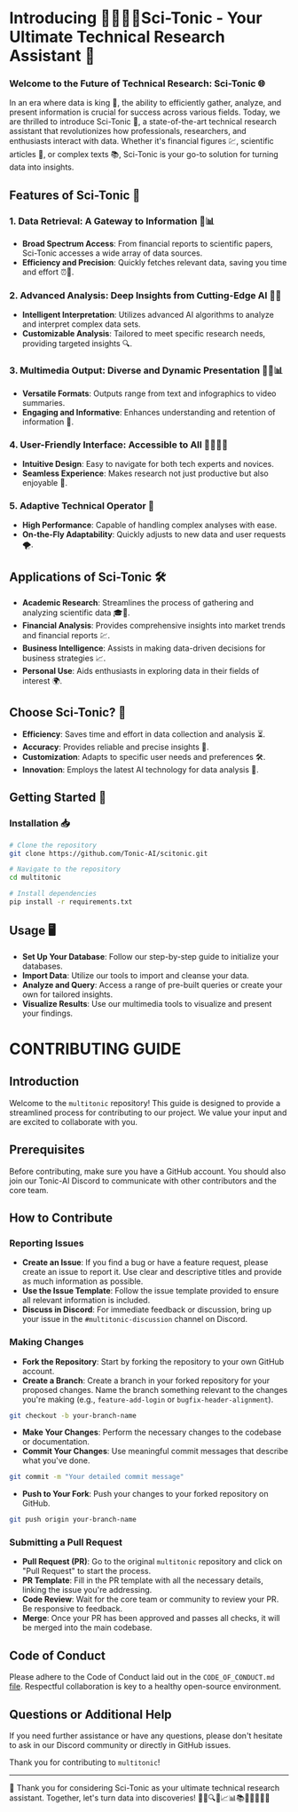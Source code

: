 # Introducing 🧪👩🏻‍🔬Sci-Tonic - Your Ultimate Technical Research Assistant 🚀

### Welcome to the Future of Technical Research: Sci-Tonic 🌐

In an era where data is king 👑, the ability to efficiently gather, analyze, and present information is crucial for success across various fields. Today, we are thrilled to introduce Sci-Tonic 🤖, a state-of-the-art technical research assistant that revolutionizes how professionals, researchers, and enthusiasts interact with data. Whether it's financial figures 💹, scientific articles 🧬, or complex texts 📚, Sci-Tonic is your go-to solution for turning data into insights.

## Features of Sci-Tonic 🌈

### 1. Data Retrieval: A Gateway to Information 🚪📊
- **Broad Spectrum Access**: From financial reports to scientific papers, Sci-Tonic accesses a wide array of data sources.
- **Efficiency and Precision**: Quickly fetches relevant data, saving you time and effort ⏰💼.

### 2. Advanced Analysis: Deep Insights from Cutting-Edge AI 🧠💡
- **Intelligent Interpretation**: Utilizes advanced AI algorithms to analyze and interpret complex data sets.
- **Customizable Analysis**: Tailored to meet specific research needs, providing targeted insights 🔍.

### 3. Multimedia Output: Diverse and Dynamic Presentation 📝🎥📊
- **Versatile Formats**: Outputs range from text and infographics to video summaries.
- **Engaging and Informative**: Enhances understanding and retention of information 🌟.

### 4. User-Friendly Interface: Accessible to All 👩‍💻👨‍💻
- **Intuitive Design**: Easy to navigate for both tech experts and novices.
- **Seamless Experience**: Makes research not just productive but also enjoyable 🎉.

### 5. Adaptive Technical Operator 🤖
- **High Performance**: Capable of handling complex analyses with ease.
- **On-the-Fly Adaptability**: Quickly adjusts to new data and user requests 🌪️.

## Applications of Sci-Tonic 🛠️
- **Academic Research**: Streamlines the process of gathering and analyzing scientific data 🎓🔬.
- **Financial Analysis**: Provides comprehensive insights into market trends and financial reports 💹.
- **Business Intelligence**: Assists in making data-driven decisions for business strategies 📈.
- **Personal Use**: Aids enthusiasts in exploring data in their fields of interest 🌍.

## Choose Sci-Tonic? 🤔
- **Efficiency**: Saves time and effort in data collection and analysis ⏳.
- **Accuracy**: Provides reliable and precise insights 🔎.
- **Customization**: Adapts to specific user needs and preferences 🛠️.
- **Innovation**: Employs the latest AI technology for data analysis 🚀.

## Getting Started 🚦


### Installation 📥
```bash
# Clone the repository
git clone https://github.com/Tonic-AI/scitonic.git

# Navigate to the repository
cd multitonic

# Install dependencies
pip install -r requirements.txt
```

## Usage 🖥️
- **Set Up Your Database**: Follow our step-by-step guide to initialize your databases.
- **Import Data**: Utilize our tools to import and cleanse your data.
- **Analyze and Query**: Access a range of pre-built queries or create your own for tailored insights.
- **Visualize Results**: Use our multimedia tools to visualize and present your findings.

# CONTRIBUTING GUIDE

## Introduction
Welcome to the `multitonic` repository! This guide is designed to provide a streamlined process for contributing to our project. We value your input and are excited to collaborate with you.

## Prerequisites
Before contributing, make sure you have a GitHub account. You should also join our Tonic-AI Discord to communicate with other contributors and the core team.

## How to Contribute

### Reporting Issues
- **Create an Issue**: If you find a bug or have a feature request, please create an issue to report it. Use clear and descriptive titles and provide as much information as possible.
- **Use the Issue Template**: Follow the issue template provided to ensure all relevant information is included.
- **Discuss in Discord**: For immediate feedback or discussion, bring up your issue in the `#multitonic-discussion` channel on Discord.

### Making Changes
- **Fork the Repository**: Start by forking the repository to your own GitHub account.
- **Create a Branch**: Create a branch in your forked repository for your proposed changes. Name the branch something relevant to the changes you're making (e.g., `feature-add-login` or `bugfix-header-alignment`).
```bash
git checkout -b your-branch-name
```  
- **Make Your Changes**: Perform the necessary changes to the codebase or documentation.
- **Commit Your Changes**: Use meaningful commit messages that describe what you've done.

```bash
git commit -m "Your detailed commit message"
```

- **Push to Your Fork**: Push your changes to your forked repository on GitHub.

```bash
git push origin your-branch-name
```

### Submitting a Pull Request
- **Pull Request (PR)**: Go to the original `multitonic` repository and click on "Pull Request" to start the process.
- **PR Template**: Fill in the PR template with all the necessary details, linking the issue you're addressing.
- **Code Review**: Wait for the core team or community to review your PR. Be responsive to feedback.
- **Merge**: Once your PR has been approved and passes all checks, it will be merged into the main codebase.

## Code of Conduct
Please adhere to the Code of Conduct laid out in the `CODE_OF_CONDUCT.md` [file](src/documentation/CODE_OF_CONDUCT.md). Respectful collaboration is key to a healthy open-source environment.

## Questions or Additional Help
If you need further assistance or have any questions, please don't hesitate to ask in our Discord community or directly in GitHub issues.

Thank you for contributing to `multitonic`!

---

🌟 Thank you for considering Sci-Tonic as your ultimate technical research assistant. Together, let's turn data into discoveries! 🚀🌟🔍🧬📈📊📚🤖👩‍🔬👨‍💼
